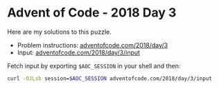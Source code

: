 # Advent of Code - 2018 Day 3
Here are my solutions to this puzzle.

* Problem instructions: [adventofcode.com/2018/day/3](https://adventofcode.com/2018/day/3)
* Input: [adventofcode.com/2018/day/3/input](https://adventofcode.com/2018/day/3/input)

Fetch input by exporting `$AOC_SESSION` in your shell and then:
```bash
curl -OJLsb session=$AOC_SESSION adventofcode.com/2018/day/3/input
```

